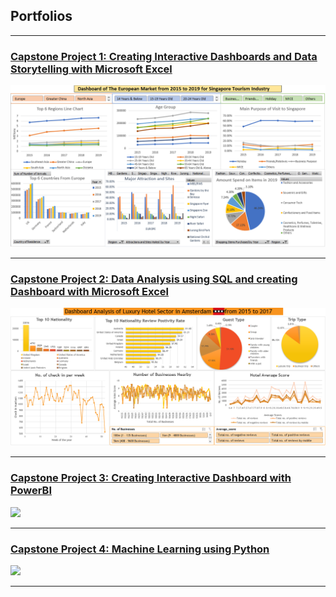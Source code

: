 ## Portfolios

---

### [Capstone Project 1: Creating Interactive Dashboards and Data Storytelling with Microsoft Excel](/sample_page)

<img src="images/Capstone_Project_1_Dashboard.PNG"/>

---
### [Capstone Project 2: Data Analysis using SQL and creating Dashboard with Microsoft Excel](/pdf/sample_presentation.pdf)

<img src="images/Capstone_Project_2_Dashboard.PNG"/>

---
### [Capstone Project 3: Creating Interactive Dashboard with PowerBI](http://example.com/)

<img src="images/dummy_thumbnail.jpg?raw=true"/>

---
### [Capstone Project 4: Machine Learning using Python](/pdf/sample_presentation.pdf)

<img src="images/dummy_thumbnail.jpg?raw=true"/>

---

